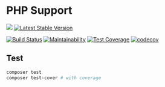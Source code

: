# PHP Support
![](https://img.shields.io/badge/php->=7.2-blue.svg)
[![Latest Stable Version](https://poser.pugx.org/efureev/support/v/stable?format=flat)](https://packagist.org/packages/efureev/support)

[![Build Status](https://travis-ci.org/efureev/php-support.svg?branch=master)](https://travis-ci.org/efureev/php-support)
[![Maintainability](https://api.codeclimate.com/v1/badges/a7cf8708bf58fa7e5096/maintainability)](https://codeclimate.com/github/efureev/php-support/maintainability)
[![Test Coverage](https://api.codeclimate.com/v1/badges/a7cf8708bf58fa7e5096/test_coverage)](https://codeclimate.com/github/efureev/php-support/test_coverage)
[![codecov](https://codecov.io/gh/efureev/php-support/branch/master/graph/badge.svg)](https://codecov.io/gh/efureev/php-support)

## Test
```bash
composer test
composer test-cover # with coverage
```

